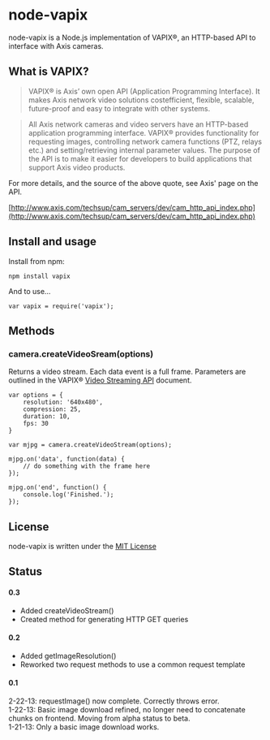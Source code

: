 # node-vapix

node-vapix is a Node.js implementation of VAPIX®, an HTTP-based API to
interface with Axis cameras.

## What is VAPIX?

> VAPIX® is Axis’ own open API (Application Programming Interface). It
> makes Axis network video solutions costefficient, flexible, scalable,
> future-proof and easy to integrate with other systems.

> All Axis network cameras and video servers have an HTTP-based
> application programming interface. VAPIX® provides functionality for
> requesting images, controlling network camera functions (PTZ, relays
> etc.) and setting/retrieving internal parameter values. The purpose
> of the API is to make it easier for developers to build applications
> that support Axis video products.

For more details, and the source of the above quote, see Axis' page on
the API.

[http://www.axis.com/techsup/cam_servers/dev/cam_http_api_index.php](http://www.axis.com/techsup/cam_servers/dev/cam_http_api_index.php)

## Install and usage

Install from npm:

	npm install vapix

And to use...

	var vapix = require('vapix');

## Methods

### camera.createVideoSream(options)

Returns a video stream. Each data event is a full frame. Parameters are
outlined in the VAPIX® [Video Streaming API](http://www.axis.com/files/manuals/vapix_video_streaming_48700_en_1208.pdf)
document.

	var options = {
		resolution: '640x480',
		compression: 25,
		duration: 10,
		fps: 30
	}

	var mjpg = camera.createVideoStream(options);

	mjpg.on('data', function(data) {
		// do something with the frame here
	});

	mjpg.on('end', function() {
		console.log('Finished.');
	});


## License

node-vapix is written under the [MIT License](http://opensource.org/licenses/MIT)

## Status

#### 0.3
- Added createVideoStream()
- Created method for generating HTTP GET queries

#### 0.2

- Added getImageResolution()
- Reworked two request methods to use a common request template

#### 0.1
2-22-13: requestImage() now complete. Correctly throws error.  
1-22-13: Basic image download refined, no longer need to concatenate
chunks on frontend. Moving from alpha status to beta.  
1-21-13: Only a basic image download works.  
